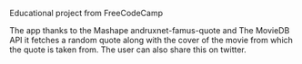 Educational project from FreeCodeCamp

The app thanks to the Mashape andruxnet-famus-quote and The MovieDB API it fetches a random quote along with the cover of the movie from which the quote is taken from. The user can also share this on twitter.
